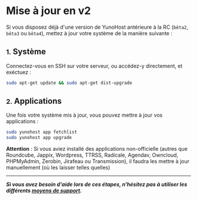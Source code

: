 # Mise à jour en v2

Si vous disposez déjà d'une version de YunoHost antérieure à la RC (`bêta2`, `bêta3` ou `bêta4`), mettez à jour votre système de la manière suivante :

## <small>1.</small> Système

Connectez-vous en SSH sur votre serveur, ou accédez-y directement, et exéctuez :

```bash
sudo apt-get update && sudo apt-get dist-upgrade
```

## <small>2.</small> Applications

Une fois votre système mis à jour, vous pouvez mettre à jour vos applications :

```bash
sudo yunohost app fetchlist
sudo yunohost app upgrade
```

**Attention** : Si vous aviez installé des applications non-officielle (autres que Roundcube, Jappix, Wordpress, TTRSS, Radicale, Agendav, Owncloud, PHPMyAdmin, Zerobin, Jirafeau ou Transmission), il faudra les mettre à jour manuellement (où les laisser telles quelles)

---

***Si vous avez besoin d'aide lors de ces étapes, n'hésitez pas à utiliser les différents [moyens de support](/support_fr).***
